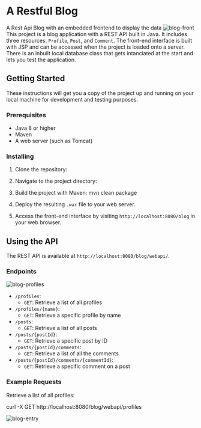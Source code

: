 #  A Restful Blog 

A Rest Api Blog with an embedded frontend to display the data
![blog-front](https://github.com/mohberte/blog/assets/111369661/61eda1de-ea39-40a5-b68b-30632702e2a7)
This project is a blog application with a REST API built in Java. 
It includes three resources: `Profile`, `Post`, and `Comment`. 
The front-end interface is built with JSP and can be accessed when the project is loaded onto a server.
There is an inbuilt local database class that gets intanciated at the start and lets you test the application.

## Getting Started

These instructions will get you a copy of the project up and running on your local machine for development and testing purposes.

### Prerequisites

- Java 8 or higher
- Maven
- A web server (such as Tomcat)

### Installing

1. Clone the repository:

2. Navigate to the project directory:

3. Build the project with Maven:
mvn clean package


4. Deploy the resulting `.war` file to your web server.

5. Access the front-end interface by visiting `http://localhost:8080/blog` in your web browser.

## Using the API

The REST API is available at `http://localhost:8080/blog/webapi/`.

### Endpoints
![blog-profiles](https://github.com/mohberte/blog/assets/111369661/62936ad9-1dc5-4ab5-975d-c4531e2f2b90)
- `/profiles`:
  - `GET`: Retrieve a list of all profiles
- `/profiles/{name}`:
  - `GET`: Retrieve a specific profile by name
- `/posts`:
  - `GET`: Retrieve a list of all posts
- `/posts/{postId}`:
  - `GET`: Retrieve a specific post by ID
- `/posts/{postId}/comments`:
  - `GET`: Retrieve a list of all the comments
- `/posts/{postId}/comments/{commentId}`:
  - `GET`: Retrieve a specific comment on a post

### Example Requests

Retrieve a list of all profiles:

curl -X GET http://localhost:8080/blog/webapi/profiles

![blog-entry](https://github.com/mohberte/blog/assets/111369661/efdff0e5-ff90-4611-8793-215019a13feb)

